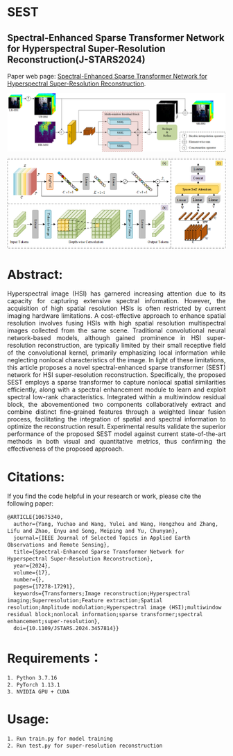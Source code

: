 # SEST

## Spectral-Enhanced Sparse Transformer Network for Hyperspectral Super-Resolution Reconstruction(J-STARS2024)

Paper web page: [Spectral-Enhanced Sparse Transformer Network for Hyperspectral Super-Resolution Reconstruction](https://ieeexplore.ieee.org/abstract/document/10675340).

![SEST](figure/SEST.png)

![SEST](figure/SMSA.png)

# Abstract:

<p style="text-align: justify;">
    Hyperspectral image (HSI) has garnered increasing attention due to its capacity for capturing extensive spectral information. However, the acquisition of high spatial resolution HSIs is often restricted by current imaging hardware limitations. A cost-effective approach to enhance spatial resolution involves fusing HSIs with high spatial resolution multispectral images collected from the same scene. Traditional convolutional neural network-based models, although gained prominence in HSI super-resolution reconstruction, are typically limited by their small receptive field of the convolutional kernel, primarily emphasizing local information while neglecting nonlocal characteristics of the image. In light of these limitations, this article proposes a novel spectral-enhanced sparse transformer (SEST) network for HSI super-resolution reconstruction. Specifically, the proposed SEST employs a sparse transformer to capture nonlocal spatial similarities efficiently, along with a spectral enhancement module to learn and exploit spectral low-rank characteristics. Integrated within a multiwindow residual block, the abovementioned two components collaboratively extract and combine distinct fine-grained features through a weighted linear fusion process, facilitating the integration of spatial and spectral information to optimize the reconstruction result. Experimental results validate the superior performance of the proposed SEST model against current state-of-the-art methods in both visual and quantitative metrics, thus confirming the effectiveness of the proposed approach.
</p>

# Citations:

If you find the code helpful in your research or work, please cite the following paper:

```
@ARTICLE{10675340,
  author={Yang, Yuchao and Wang, Yulei and Wang, Hongzhou and Zhang, Lifu and Zhao, Enyu and Song, Meiping and Yu, Chunyan},
  journal={IEEE Journal of Selected Topics in Applied Earth Observations and Remote Sensing}, 
  title={Spectral-Enhanced Sparse Transformer Network for Hyperspectral Super-Resolution Reconstruction}, 
  year={2024},
  volume={17},
  number={},
  pages={17278-17291},
  keywords={Transformers;Image reconstruction;Hyperspectral imaging;Superresolution;Feature extraction;Spatial resolution;Amplitude modulation;Hyperspectral image (HSI);multiwindow residual block;nonlocal information;sparse transformer;spectral enhancement;super-resolution},
  doi={10.1109/JSTARS.2024.3457814}}
```

# Requirements：

```
1. Python 3.7.16
2. PyTorch 1.13.1
3. NVIDIA GPU + CUDA
```

# Usage:

```
1. Run train.py for model training
2. Run test.py for super-resolution reconstruction
```

